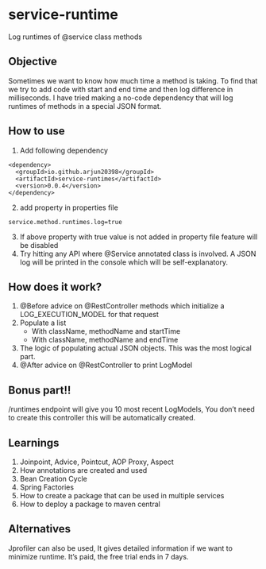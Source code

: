 # service-runtime
Log runtimes of @service class methods
## Objective
Sometimes we want to know how much time a method is taking. To find that we try to add code with start and end time and then log difference in milliseconds. I have tried making a no-code dependency that will log runtimes of methods in a special JSON format. 

## How to use
1. Add following dependency
```
<dependency>
  <groupId>io.github.arjun20398</groupId>
  <artifactId>service-runtimes</artifactId>
  <version>0.0.4</version>
</dependency>
```
2. add property in properties file
```
service.method.runtimes.log=true

```
3. If above property with true value is not added in property file feature will be disabled
4. Try hitting any API where @Service annotated class is involved. A JSON log will be printed in the console which will be self-explanatory.


## How does it work?
1. @Before advice on @RestController methods which initialize a LOG_EXECUTION_MODEL for that request
2. Populate a list 
   - With className, methodName and startTime
   - With className, methodName and endTime
3. The logic of populating actual JSON objects. This was the most logical part.
4. @After advice on @RestController to print LogModel


## Bonus part!!
/runtimes endpoint will give you 10 most recent LogModels, You don’t need to create this controller this will be automatically created.

## Learnings
1. Joinpoint, Advice, Pointcut, AOP Proxy, Aspect
2. How annotations are created and used
3. Bean Creation Cycle
4. Spring Factories
5. How to create a package that can be used in multiple services
6. How to deploy a package to maven central

## Alternatives
Jprofiler can also be used, It gives detailed information if we want to minimize runtime. It’s paid, the free trial ends in 7 days.
